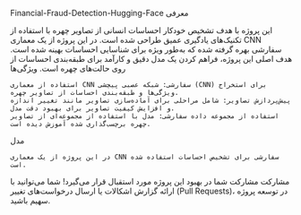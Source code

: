 Financial-Fraud-Detection-Hugging-Face
معرفی

این پروژه با هدف تشخیص خودکار احساسات انسانی از تصاویر چهره با استفاده از تکنیک‌های یادگیری عمیق طراحی شده است. در این پروژه از یک معماری CNN سفارشی بهره گرفته شده که به‌طور ویژه برای شناسایی احساسات بهینه شده است. هدف اصلی این پروژه، فراهم کردن یک مدل دقیق و کارآمد برای طبقه‌بندی احساسات از روی حالت‌های چهره است.
ویژگی‌ها

    استفاده از معماری CNN سفارشی: شبکه عصبی پیچشی (CNN) برای استخراج ویژگی‌ها و طبقه‌بندی احساسات از تصاویر چهره.
    پیش‌پردازش تصاویر: شامل مراحلی برای آماده‌سازی تصاویر مانند تغییر اندازه و افزایش کیفیت تصاویر برای بهبود دقت مدل.
    استفاده از مجموعه داده سفارشی: مدل با استفاده از مجموعه‌ای از تصاویر چهره برچسب‌گذاری شده آموزش دیده است.

مدل

    در این پروژه از یک معماری CNN سفارشی برای تشخیص احساسات استفاده شده است.

مشارکت
مشارکت شما در بهبود این پروژه مورد استقبال قرار می‌گیرد! شما می‌توانید با ارائه گزارش اشکالات یا ارسال درخواست‌های تغییر (Pull Requests)، در توسعه پروژه سهیم باشید.

